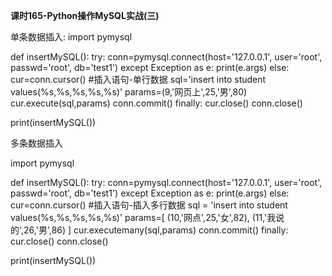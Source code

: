 **课时165-Python操作MySQL实战(三)**

单条数据插入:
import pymysql

def insertMySQL():
	try:
		conn=pymysql.connect(host='127.0.0.1',
		                     user='root',
		                     passwd='root',
		                     db='test1')
	except Exception as e:
		print(e.args)
	else:
		cur=conn.cursor()
		#插入语句-单行数据
		sql='insert into student values(%s,%s,%s,%s,%s)'
		params=(9,'网页上',25,'男',80)
		cur.execute(sql,params)
		conn.commit()
	finally:
		cur.close()
		conn.close()

print(insertMySQL())


多条数据插入

import pymysql

def insertMySQL():
	try:
		conn=pymysql.connect(host='127.0.0.1',
		                     user='root',
		                     passwd='root',
		                     db='test1')
	except Exception as e:
		print(e.args)
	else:
		cur=conn.cursor()
		#插入语句-插入多行数据
		sql = 'insert into student values(%s,%s,%s,%s,%s)'
		params=[
			(10,'网点',25,'女',82),
			(11,'我说的',26,'男',86)
		]
		cur.executemany(sql,params)
		conn.commit()
	finally:
		cur.close()
		conn.close()

print(insertMySQL())